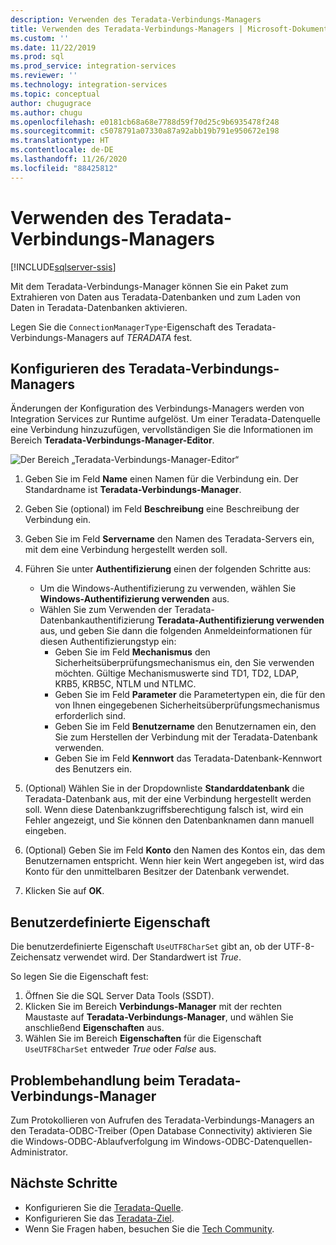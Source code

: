 ```yaml
---
description: Verwenden des Teradata-Verbindungs-Managers
title: Verwenden des Teradata-Verbindungs-Managers | Microsoft-Dokumentation
ms.custom: ''
ms.date: 11/22/2019
ms.prod: sql
ms.prod_service: integration-services
ms.reviewer: ''
ms.technology: integration-services
ms.topic: conceptual
author: chugugrace
ms.author: chugu
ms.openlocfilehash: e0181cb68a68e7788d59f70d25c9b6935478f248
ms.sourcegitcommit: c5078791a07330a87a92abb19b791e950672e198
ms.translationtype: HT
ms.contentlocale: de-DE
ms.lasthandoff: 11/26/2020
ms.locfileid: "88425812"
---
```

# <a name="use-the-teradata-connection-manager"></a>Verwenden des Teradata-Verbindungs-Managers

[!INCLUDE[sqlserver-ssis](../../includes/applies-to-version/sqlserver-ssis.md)]

Mit dem Teradata-Verbindungs-Manager können Sie ein Paket zum Extrahieren von Daten aus Teradata-Datenbanken und zum Laden von Daten in Teradata-Datenbanken aktivieren.

Legen Sie die `ConnectionManagerType`-Eigenschaft des Teradata-Verbindungs-Managers auf *TERADATA* fest.

## <a name="configure-the-teradata-connection-manager"></a>Konfigurieren des Teradata-Verbindungs-Managers

Änderungen der Konfiguration des Verbindungs-Managers werden von Integration Services zur Runtime aufgelöst. Um einer Teradata-Datenquelle eine Verbindung hinzuzufügen, vervollständigen Sie die Informationen im Bereich **Teradata-Verbindungs-Manager-Editor**.

![Der Bereich „Teradata-Verbindungs-Manager-Editor“](media/teradata-connection-manager.png)

1. Geben Sie im Feld **Name** einen Namen für die Verbindung ein. Der Standardname ist **Teradata-Verbindungs-Manager**.

1. Geben Sie (optional) im Feld **Beschreibung** eine Beschreibung der Verbindung ein.

1. Geben Sie im Feld **Servername** den Namen des Teradata-Servers ein, mit dem eine Verbindung hergestellt werden soll.

1. Führen Sie unter **Authentifizierung** einen der folgenden Schritte aus:

   - Um die Windows-Authentifizierung zu verwenden, wählen Sie **Windows-Authentifizierung verwenden** aus.
   - Wählen Sie zum Verwenden der Teradata-Datenbankauthentifizierung **Teradata-Authentifizierung verwenden** aus, und geben Sie dann die folgenden Anmeldeinformationen für diesen Authentifizierungstyp ein:
     - Geben Sie im Feld **Mechanismus** den Sicherheitsüberprüfungsmechanismus ein, den Sie verwenden möchten. Gültige Mechanismuswerte sind TD1, TD2, LDAP, KRB5, KRB5C, NTLM und NTLMC.
     - Geben Sie im Feld **Parameter** die Parametertypen ein, die für den von Ihnen eingegebenen Sicherheitsüberprüfungsmechanismus erforderlich sind.
     - Geben Sie im Feld **Benutzername** den Benutzernamen ein, den Sie zum Herstellen der Verbindung mit der Teradata-Datenbank verwenden.  
     - Geben Sie im Feld **Kennwort** das Teradata-Datenbank-Kennwort des Benutzers ein.

1. (Optional) Wählen Sie in der Dropdownliste **Standarddatenbank** die Teradata-Datenbank aus, mit der eine Verbindung hergestellt werden soll. Wenn diese Datenbankzugriffsberechtigung falsch ist, wird ein Fehler angezeigt, und Sie können den Datenbanknamen dann manuell eingeben.

1. (Optional) Geben Sie im Feld **Konto** den Namen des Kontos ein, das dem Benutzernamen entspricht. Wenn hier kein Wert angegeben ist, wird das Konto für den unmittelbaren Besitzer der Datenbank verwendet.
1. Klicken Sie auf **OK**.

## <a name="custom-property"></a>Benutzerdefinierte Eigenschaft

Die benutzerdefinierte Eigenschaft `UseUTF8CharSet` gibt an, ob der UTF-8-Zeichensatz verwendet wird. Der Standardwert ist *True*.

So legen Sie die Eigenschaft fest:

1. Öffnen Sie die SQL Server Data Tools (SSDT).
1. Klicken Sie im Bereich **Verbindungs-Manager** mit der rechten Maustaste auf **Teradata-Verbindungs-Manager**, und wählen Sie anschließend **Eigenschaften** aus.
1. Wählen Sie im Bereich **Eigenschaften** für die Eigenschaft `UseUTF8CharSet` entweder *True* oder *False* aus.

## <a name="troubleshoot-the-teradata-connection-manager"></a>Problembehandlung beim Teradata-Verbindungs-Manager

Zum Protokollieren von Aufrufen des Teradata-Verbindungs-Managers an den Teradata-ODBC-Treiber (Open Database Connectivity) aktivieren Sie die Windows-ODBC-Ablaufverfolgung im Windows-ODBC-Datenquellen-Administrator.

## <a name="next-steps"></a>Nächste Schritte

- Konfigurieren Sie die [Teradata-Quelle](teradata-source.md).
- Konfigurieren Sie das [Teradata-Ziel](teradata-destination.md).
- Wenn Sie Fragen haben, besuchen Sie die [Tech Community](https://aka.ms/AA5u35j).
